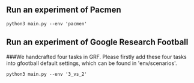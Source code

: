 ## Run an experiment of Pacmen
```
python3 main.py --env 'pacmen'
```

## Run an experiment of Google Research Football
###We handcrafted four tasks in GRF. Please firstly add  these four tasks into gfootball default settings, which can be found in 'env/scenarios'.
```
python3 main.py --env '3_vs_2'
```